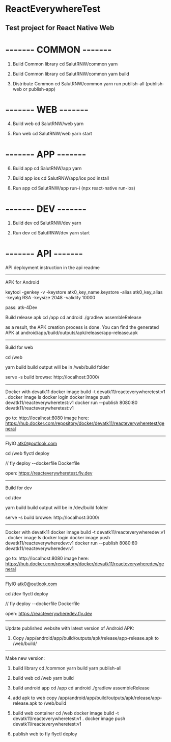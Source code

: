 # ReactEverywhereTest

## Test project for React Native Web

# ------- COMMON -------

1. Build Common library
cd SalutRNW/common
yarn

2. Build Common library 
cd SalutRNW/common
yarn build 

3. Distribute Common 
cd SalutRNW/common
yarn run publish-all (publish-web or publish-app)

# ------- WEB -------

4. Build web
cd SalutRNW/web
yarn

5. Run web
cd SalutRNW/web
yarn start

# ------- APP -------

6. Build app
cd SalutRNW/app
yarn

7. Build app ios
cd SalutRNW/app/ios
pod install

8. Run app
cd SalutRNW/app
run-i (npx react-native run-ios)


# ------- DEV -------

1. Build dev
cd SalutRNW/dev
yarn

2. Run dev
cd SalutRNW/dev
yarn start


# ------- API -------
API deployment instruction in the api readme

------------------------
APK for Android

keytool -genkey -v -keystore atk0_key_name.keystore -alias atk0_key_alias -keyalg RSA -keysize 2048 -validity 10000

pass: atk-4Dev


Build release apk
cd /app
cd android
./gradlew assembleRelease

as a result, the APK creation process is done. You can find the generated APK at android/app/build/outputs/apk/release/app-release.apk


-------------------------
Build for web

cd /web

yarn build
build output will be in /web/build folder

  serve -s build
  browse: http://localhost:3000/


---------
Docker with devatk11
docker image build -t devatk11/reacteverywheretest:v1 .
docker image ls
docker login
docker image push devatk11/reacteverywheretest:v1
docker run --publish 8080:80 devatk11/reacteverywheretest:v1

go to: http://localhost:8080
image here: https://hub.docker.com/repository/docker/devatk11/reacteverywheretest/general

------------
FlyIO
atk0@outlook.com

cd /web
flyctl deploy

// fly deploy --dockerfile Dockerfile

open: https://reacteverywheretest.fly.dev

-------------------------
Build for dev

cd /dev

yarn build
build output will be in /dev/build folder

  serve -s build
  browse: http://localhost:3000/


---------
Docker with devatk11
docker image build -t devatk11/reacteverywheredev:v1 .
docker image ls
docker login
docker image push devatk11/reacteverywheredev:v1
docker run --publish 8080:80 devatk11/reacteverywheredev:v1

go to: http://localhost:8080
image here: https://hub.docker.com/repository/docker/devatk11/reacteverywheredev/general

------------
FlyIO
atk0@outlook.com

cd /dev
flyctl deploy

// fly deploy --dockerfile Dockerfile

open: https://reacteverywheredev.fly.dev


--------------
Update published website with latest version of Android APK:
1. Copy /app/android/app/build/outputs/apk/release/app-release.apk to /web/build/ 

------------------------------------
Make new version:

1. build library
cd /common
yarn build
yarn publish-all

2. build web
cd /web
yarn build

3. build android app
cd /app
cd android
./gradlew assembleRelease

4. add apk to web 
copy 
/app/android/app/build/outputs/apk/release/app-release.apk
to
/web/build

5. build web container
cd /web
docker image build -t devatk11/reacteverywheretest:v1 .
docker image push devatk11/reacteverywheretest:v1

6. publish web to fly
flyctl deploy